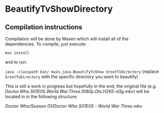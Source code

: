 # BeautifyTvShowDirectory

## Compilation instructions

Compilation will be done by Maven which will install all of the dependencies.
To compile, just execute:

`mvn install`

and to run:

`java -classpath bin/ main.java.BeautifyTvShow $rootTvDirectory` (replace `$rootTvDirectory` with the specific directory you want to beautify)

This is still a work in progress but hopefully in the end, the original file (e.g. *Doctor.Who.S01E05.World.War.Three.1080p.Dts.H265-d3g.mkv*) will be located in in the following structure: 

*Doctor Who/Season 01/Doctor Who S01E05 - World War Three.mkv*
